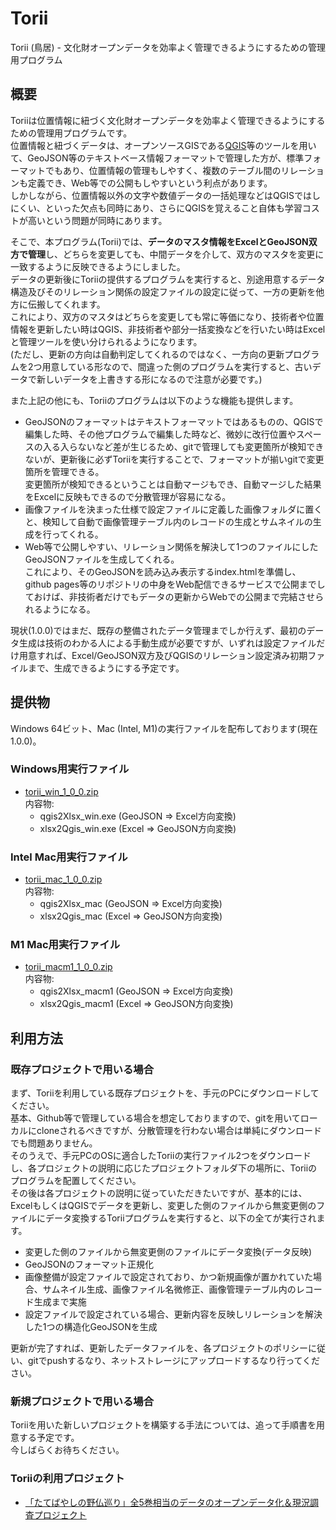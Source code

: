 # Torii
Torii (鳥居) - 文化財オープンデータを効率よく管理できるようにするための管理用プログラム

## 概要

Toriiは位置情報に紐づく文化財オープンデータを効率よく管理できるようにするための管理用プログラムです。  
位置情報と紐づくデータは、オープンソースGISである[QGIS](https://qgis.org/ja/site/index.html)等のツールを用いて、GeoJSON等のテキストベース情報フォーマットで管理した方が、標準フォーマットでもあり、位置情報の管理もしやすく、複数のテーブル間のリレーションも定義でき、Web等での公開もしやすいという利点があります。  
しかしながら、位置情報以外の文字や数値データの一括処理などはQGISではしにくい、といった欠点も同時にあり、さらにQGISを覚えること自体も学習コストが高いという問題が同時にあります。

そこで、本プログラム(Torii)では、**データのマスタ情報をExcelとGeoJSON双方で管理**し、どちらを変更しても、中間データを介して、双方のマスタを変更に一致するように反映できるようにしました。  
データの更新後にToriiの提供するプログラムを実行すると、別途用意するデータ構造及びそのリレーション関係の設定ファイルの設定に従って、一方の更新を他方に伝搬してくれます。  
これにより、双方のマスタはどちらを変更しても常に等価になり、技術者や位置情報を更新したい時はQGIS、非技術者や部分一括変換などを行いたい時はExcelと管理ツールを使い分けられるようになります。  
(ただし、更新の方向は自動判定してくれるのではなく、一方向の更新プログラムを2つ用意している形なので、間違った側のプログラムを実行すると、古いデータで新しいデータを上書きする形になるので注意が必要です。)

また上記の他にも、Toriiのプログラムは以下のような機能も提供します。

* GeoJSONのフォーマットはテキストフォーマットではあるものの、QGISで編集した時、その他プログラムで編集した時など、微妙に改行位置やスペースの入る入らないなど差が生じるため、gitで管理しても変更箇所が検知できないが、更新後に必ずToriiを実行することで、フォーマットが揃いgitで変更箇所を管理できる。  
変更箇所が検知できるということは自動マージもでき、自動マージした結果をExcelに反映もできるので分散管理が容易になる。
* 画像ファイルを決まった仕様で設定ファイルに定義した画像フォルダに置くと、検知して自動で画像管理テーブル内のレコードの生成とサムネイルの生成を行ってくれる。
* Web等で公開しやすい、リレーション関係を解決して1つのファイルにしたGeoJSONファイルを生成してくれる。  
これにより、そのGeoJSONを読み込み表示するindex.htmlを準備し、github pages等のリポジトリの中身をWeb配信できるサービスで公開までしておけば、非技術者だけでもデータの更新からWebでの公開まで完結させられるようになる。

現状(1.0.0)ではまだ、既存の整備されたデータ管理までしか行えず、最初のデータ生成は技術のわかる人による手動生成が必要ですが、いずれは設定ファイルだけ用意すれば、Excel/GeoJSON双方及びQGISのリレーション設定済み初期ファイルまで、生成できるようにする予定です。

## 提供物

Windows 64ビット、Mac (Intel, M1)の実行ファイルを配布しております(現在 1.0.0)。  

### Windows用実行ファイル

* [torii_win_1_0_0.zip](https://github.com/code4history/Torii/releases/download/v1.0.0/torii_win_1_0_0.zip)  
内容物:
  * qgis2Xlsx_win.exe (GeoJSON => Excel方向変換)
  * xlsx2Qgis_win.exe (Excel => GeoJSON方向変換)

### Intel Mac用実行ファイル
* [torii_mac_1_0_0.zip](https://github.com/code4history/Torii/releases/download/v1.0.0/torii_mac_1_0_0.zip)  
内容物:
  * qgis2Xlsx_mac (GeoJSON => Excel方向変換)
  * xlsx2Qgis_mac (Excel => GeoJSON方向変換)

### M1 Mac用実行ファイル

* [torii_macm1_1_0_0.zip](https://github.com/code4history/Torii/releases/download/v1.0.0/torii_macm1_1_0_0.zip)  
内容物:
  * qgis2Xlsx_macm1 (GeoJSON => Excel方向変換)
  * xlsx2Qgis_macm1 (Excel => GeoJSON方向変換)

## 利用方法

### 既存プロジェクトで用いる場合

まず、Toriiを利用している既存プロジェクトを、手元のPCにダウンロードしてください。  
基本、Github等で管理している場合を想定しておりますので、gitを用いてローカルにcloneされるべきですが、分散管理を行わない場合は単純にダウンロードでも問題ありません。  
そのうえで、手元PCのOSに適合したToriiの実行ファイル2つをダウンロードし、各プロジェクトの説明に応じたプロジェクトフォルダ下の場所に、Toriiのプログラムを配置してください。  
その後は各プロジェクトの説明に従っていただきたいですが、基本的には、ExcelもしくはQGISでデータを更新し、変更した側のファイルから無変更側のファイルにデータ変換するToriiプログラムを実行すると、以下の全てが実行されます。

* 変更した側のファイルから無変更側のファイルにデータ変換(データ反映)
* GeoJSONのフォーマット正規化
* 画像整備が設定ファイルで設定されており、かつ新規画像が置かれていた場合、サムネイル生成、画像ファイル名微修正、画像管理テーブル内のレコード生成まで実施
* 設定ファイルで設定されている場合、更新内容を反映しリレーションを解決した1つの構造化GeoJSONを生成

更新が完了すれば、更新したデータファイルを、各プロジェクトのポリシーに従い、gitでpushするなり、ネットストレージにアップロードするなり行ってください。

### 新規プロジェクトで用いる場合

Toriiを用いた新しいプロジェクトを構築する手法については、追って手順書を用意する予定です。  
今しばらくお待ちください。

### Toriiの利用プロジェクト

* [「たてばやしの野仏巡り」全5巻相当のデータのオープンデータ化＆現況調査プロジェクト](https://github.com/code4history/TatebayashiStones)
